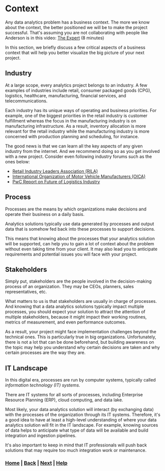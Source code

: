 # Context

Any data analytics problem has a business context. The more we know about 
the context, the better positioned we will be to make the project 
successful. That's assuming you are not collaborating with people like 
Anderson is in this video: [The Expert][the_expert] (8 minutes)

In this section, we briefly discuss a few critical aspects of a business 
context that will help you better visualize the big picture of your next 
project.

## Industry
At a large scope, every analytics project belongs to an industry. A few 
examples of industries include retail, consumer packaged goods (CPG), 
logistics,  healthcare, manufacturing, financial services, and 
telecommunications.

Each industry has its unique ways of operating and business priorities. For 
example, one of the biggest priorities in the retail industry is customer 
fulfillment whereas the focus in the manufacturing industry is on 
manufacturing infrastructure. As a result, inventory allocation is more 
relevant for the retail industry while the manufacturing industry is more 
concerned with production planning and scheduling, for instance.

The good news is that we can learn all the key aspects of any given industry 
from the internet. And we recommend doing so as you get involved with a new 
project. Consider even following industry forums such as the ones below:
- [Retail Industry Leaders Association (RILA)][RILA]
- [International Organization of Motor Vehicle Manufacturers (OICA)][OICA]
- [PwC Report on Future of Logistics Industry][PwC]

## Process
Processes are the means by which organizations make decisions and operate 
their business on a daily basis.

Analytics solutions typically use data generated by processes and output 
data that is somehow fed back into these processes to support decisions.

This means that knowing about the processes that your analytics solution 
will be supported, can help you to gain a lot of context about the problem 
without even taking time from your client. It may also lead you to
anticipate requirements and potential issues you will face with your project.

## Stakeholders
Simply put, stakeholders are the people involved in the decision-making 
process of an organization. They may be CEOs, planners, sales
representatives, etc.

What matters to us is that stakeholders are usually in charge of processes. 
And knowing that a data analytics solutions typically impact multiple 
processes, you should expect your solution to attract the attention of 
multiple stakeholders, because it might impact their working routines, 
metrics of measurement, and even performance outcomes.

As a result, your project might face implementation challenges beyond the 
technical ones. This is particularly true in big organizations. 
Unfortunately, there is not a lot that can be done beforehand, but building 
awareness on the topic may help you understand why certain decisions are 
taken and why certain processes are the way they are.

## IT Landscape
In this digital era, processes are run by computer systems, typically 
called *information technology (IT) systems*.

There are IT systems for all sorts of processes, including Enterprise 
Resource Planning (ERP), cloud computing, and data lake.

Most likely, your data analytics solution will interact (by exchanging data) 
with the processes of the organization through its IT systems. Therefore, 
it's a good idea to have at least a high-level understanding of where your 
data analytics solution will fit in the IT landscape. For example, knowing 
sources of data helps to anticipate what type of data will be available and 
build integration and ingestion pipelines.

It's also important to keep in mind that IT professionals will push back 
solutions that may require too much integration work or maintenance.

[the_expert]: https://www.youtube.com/watch?v=BKorP55Aqvg
[RILA]: https://www.rila.org/
[OICA]: https://www.oica.net/
[PwC]: https://www.pwc.com/sg/en/publications/assets/future-of-the-logistics-industry.pdf

### [Home][home] | [Back][back] | [Next][next] | [Help][help]

[home]: ../../README.md
[back]: ../README.md
[next]: ../2_problem_scoping/README.md
[help]: ../../0_help/README.md





